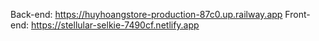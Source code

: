 Back-end: https://huyhoangstore-production-87c0.up.railway.app
Front-end: https://stellular-selkie-7490cf.netlify.app
